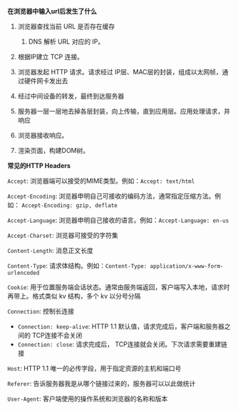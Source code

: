 **在浏览器中输入url后发生了什么**

1. 浏览器查找当前 URL 是否存在缓存
   1. DNS 解析 URL 对应的 IP。
2. 根据IP建立 TCP 连接。
3. 浏览器发起 HTTP 请求。请求经过 IP层、MAC层的封装，组成以太网帧，通过硬件网卡发出去
4. 经过中间设备的转发，最终到达服务器
5. 服务器一层一层地去掉各层封装，向上传输，直到应用层。应用处理请求，并响应
6. 浏览器接收响应。

6. 渲染页面，构建DOM树。



**常见的HTTP Headers**

`Accept`: 浏览器端可以接受的MIME类型。例如：`Accept: text/html `

`Accept-Encoding`: 浏览器申明自己可接收的编码方法，通常指定压缩方法。例如： `Accept-Encoding: gzip, deflate`

`Accept-Language`: 浏览器申明自己接收的语言。例如：`Accept-Language: en-us`

`Accept-Charset`: 浏览器可接受的字符集

`Content-Length`: 消息正文长度

`Content-Type`: 请求体结构。例如：`Content-Type: application/x-www-form-urlencoded`

`Cookie`: 用于位置服务端会话状态。通常由服务端返回，客户端写入本地，请求时再带上。格式类似 kv 结构，多个 kv 以分号分隔

`Connection`: 控制长连接

- `Connection: keep-alive`: HTTP 1.1 默认值，请求完成后，客户端和服务器之间的 TCP连接不会关闭
- `Connection: close`: 请求完成后， TCP连接就会关闭。下次请求需要重建链接

`Host`: HTTP 1.1 唯一的必传字段，用于指定资源的主机和端口号

`Referer`: 告诉服务器我是从哪个链接过来的，服务器可以以此做统计

`User-Agent`: 客户端使用的操作系统和浏览器的名称和版本



